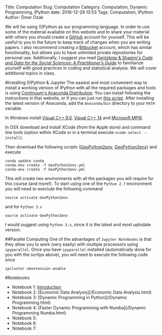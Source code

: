 Title: Computation
Slug: Computation
Category: Computation, Dynamic Programming, IPython
date: 2016-12-29 13:53
Tags: Computation, IPython
Author: Ömer Özak

We will be using (I)Python as our programming language. In order to use some of the material available on this website and to share your material with others you should create a [<i class="fa fa-github fa-1x"></i>GitHub](http://github.com/) account for yourself. This will be useful to you in the future to keep track of changes when you are writing papers. I also recommend creating a [<i class="fa fa-bitbucket fa-1x"></i>Bitbucket](https://bitbucket.org/) account, which has similar functionality, but allows you to have unlimited private repositories for personal use. Additionally, I suggest you read [Gentzkow & Shapiro's *Code and Data for the Social Sciences: A Practitioner’s Guide*](https://web.stanford.edu/~gentzkow/research/CodeAndData.pdf) to familiarize yourself with good practices in coding and statistical analysis. We will cover additional topics in class.

#Installing (I)Python & Jupyter
The easiest and most convenient way to install a working version of IPython with all the required packages and tools is using [Continuum's Anaconda Distribution](https://www.continuum.io/downloads). You can install following the instructions in that website, or if you can just run [this script](../notebooks/CondaInstall.sh). After installing the latest version of Anaconda, add the ``Anaconda/bin`` directory to your ``PATH`` variable. 


In Windows install [Visual C++ 9.0](https://www.microsoft.com/en-us/download/details.aspx?id=44266), [Visual C++ 14](https://msdn.microsoft.com/en-us/library/hh567368.aspx) and [Microsoft MPI6](https://www.microsoft.com/en-us/download/details.aspx?id=47259). 

In OSX download and install XCode (from the Apple store) and command line tools (option within XCode or in a terminal execute ``xcode-select --install``).

Then download the following scripts ([GeoPython2env](../notebooks/GeoPython2env.yml), [GeoPython3env](../notebooks/GeoPython3env.yml)) and execute

    conda update conda
    conda-env create -f GeoPython2env.yml
    conda-env create -f GeoPython3env.yml
    
This will create two environments with all the packages you will require for this course (and more!). To start using one of the ``Python 2.7`` environment you will need to exectute the following command

    source activate GeoPython2env

and for ``Python 3.x``

    source activate GeoPython3env

I would suggest using ``Python 3.x``, since it is the latest and most uptodate version.

##Parallel Computing
One of the advantages of ``Jupyter Notebooks`` is that they allow you to work (very easily) with multiple processors using ``ipyparallel``. Once you have ``ipyparallel`` installed (automatically done for you with the scritps above), you will need to execute the following code once

    ipcluster nbextension enable

#Notebooks

* Notebook 1: [Introduction](/IntroPython.html)
* Notebook 2: [Economic Data Analysis](/Economic Data Analysis.html)
* Notebook 3: [Dynamic Programming in Python](/Dynamic Programming.html)
* Notebook 4: [Faster Dynamic Programming with Numba](/Dynamic Programming Numba.html)
* Notebook 5:
* Notebook 6:
* Notebook 7: 
